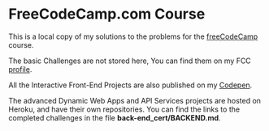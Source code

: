 # FreeCodeCamp.com Course

This is a local copy of my solutions to the  problems for the [freeCodeCamp](http://www.freecodecamp.com/map) course.


The basic Challenges are not stored here, You can find them on my FCC [profile](http://www.freecodecamp.com/em-ant).

All the Interactive Front-End Projects are also published on my [Codepen](http://codepen.io/Em-Ant/).

The advanced Dynamic Web Apps and API Services projects  are hosted on Heroku, and have their own repositories. You can find the links to the completed challenges in the file **back-end_cert/BACKEND.md**. 
